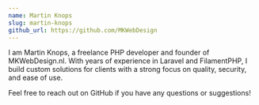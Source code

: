```yaml
---
name: Martin Knops
slug: martin-knops
github_url: https://github.com/MKWebDesign
---
```


I am Martin Knops, a freelance PHP developer and founder of MKWebDesign.nl. With years of experience in Laravel and FilamentPHP, I build custom solutions for clients with a strong focus on quality, security, and ease of use.  

Feel free to reach out on GitHub if you have any questions or suggestions!
